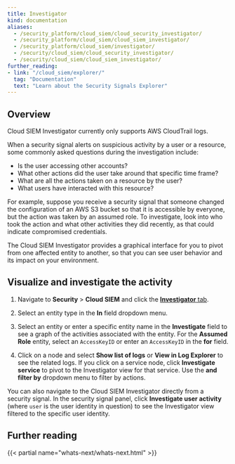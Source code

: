 ```yaml
---
title: Investigator
kind: documentation
aliases:
  - /security_platform/cloud_siem/cloud_security_investigator/
  - /security_platform/cloud_siem/cloud_siem_investigator/
  - /security_platform/cloud_siem/investigator/
  - /security/cloud_siem/cloud_security_investigator/
  - /security/cloud_siem/cloud_siem_investigator/
further_reading:
- link: "/cloud_siem/explorer/"
  tag: "Documentation"
  text: "Learn about the Security Signals Explorer"
---
```


## Overview

<div class="alert alert-warning">Cloud SIEM Investigator currently only supports AWS CloudTrail logs.</div>

When a security signal alerts on suspicious activity by a user or a resource, some commonly asked questions during the investigation include:

- Is the user accessing other accounts? 
- What other actions did the user take around that specific time frame? 
- What are all the actions taken on a resource by the user?
- What users have interacted with this resource?

For example, suppose you receive a security signal that someone changed the configuration of an AWS S3 bucket so that it is accessible by everyone, but the action was taken by an assumed role. To investigate, look into who took the action and what other activities they did recently, as that could indicate compromised credentials.

The Cloud SIEM Investigator provides a graphical interface for you to pivot from one affected entity to another, so that you can see user behavior and its impact on your environment.


## Visualize and investigate the activity

1. Navigate to **Security** > **Cloud SIEM** and click the [**Investigator** tab][1]. 

2. Select an entity type in the **In** field dropdown menu.

3. Select an entity or enter a specific entity name in the **Investigate** field to see a graph of the activities associated with the entity. For the **Assumed Role** entity, select an `AccessKeyID` or enter an `AccessKeyID` in the **for** field. 

4. Click on a node and select **Show list of logs** or **View in Log Explorer** to see the related logs. If you click on a service node, click **Investigate service** to pivot to the Investigator view for that service. Use the **and filter by** dropdown menu to filter by actions.

You can also navigate to the Cloud SIEM Investigator directly from a security signal. In the security signal panel, click **Investigate user activity** (where `user` is the user identity in question) to see the Investigator view filtered to the specific user identity.

## Further reading

{{< partial name="whats-next/whats-next.html" >}}

[1]: https://app.datadoghq.com/security/csi/aws
